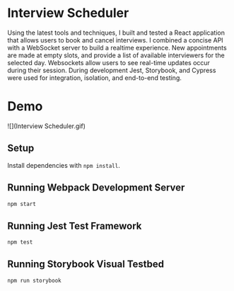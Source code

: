 # Interview Scheduler

Using the latest tools and techniques, I built and tested a React application that allows users to book and cancel interviews. I combined a concise API with a WebSocket server to build a realtime experience. New appointments are made at empty slots, and provide a list of available interviewers for the selected day. Websockets allow users to see real-time updates occur during their session. During development Jest, Storybook, and Cypress were used for integration, isolation, and end-to-end testing.

# Demo

![](Interview Scheduler.gif)

## Setup

Install dependencies with `npm install`.

## Running Webpack Development Server

```sh
npm start
```

## Running Jest Test Framework

```sh
npm test
```

## Running Storybook Visual Testbed

```sh
npm run storybook
```
